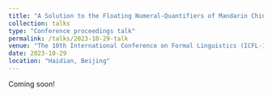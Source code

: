 ```yaml
---
title: "A Solution to the Floating Numeral-Quantifiers of Mandarin Chinese and Standard Japanese"
collection: talks
type: "Conference proceedings talk"
permalink: /talks/2023-10-29-talk
venue: "The 10th International Conference on Formal Linguistics (ICFL-10)"
date: 2023-10-29
location: "Haidian, Beijing"
---
```


Coming soon!
